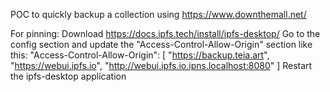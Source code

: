 POC to quickly backup a collection using https://www.downthemall.net/

For pinning:
Download https://docs.ipfs.tech/install/ipfs-desktop/
Go to the config section and update the "Access-Control-Allow-Origin" section like this:
			"Access-Control-Allow-Origin": [
				"https://backup.teia.art",
				"https://webui.ipfs.io",
				"http://webui.ipfs.io.ipns.localhost:8080"
			]
Restart the ipfs-desktop application
